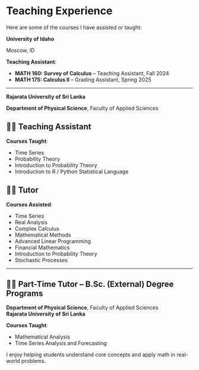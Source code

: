 # Teaching Experience

Here are some of the courses I have assisted or taught:

**University of Idaho** 

Moscow, ID 

**Teaching Assistant**:
- **MATH 160: Survey of Calculus** – Teaching Assistant, Fall 2024
- **MATH 175: Calculus II** – Grading Assistant, Spring 2025
  
--- 

**Rajarata University of Sri Lanka**

**Department of Physical Science**, Faculty of Applied Sciences  
  
## 👩‍🏫 Teaching Assistant  
**Courses Taught**:
- Time Series  
- Probability Theory  
- Introduction to Probability Theory  
- Introduction to R / Python Statistical Language

## 👩‍🏫 Tutor  
**Courses Assisted**:
- Time Series  
- Real Analysis  
- Complex Calculus  
- Mathematical Methods  
- Advanced Linear Programming  
- Financial Mathematics  
- Introduction to Probability Theory  
- Stochastic Processes

---

## 👩‍🏫 Part-Time Tutor – B.Sc. (External) Degree Programs  
**Department of Physical Science**, Faculty of Applied Sciences  
**Rajarata University of Sri Lanka**  

**Courses Taught**:
- Mathematical Analysis  
- Time Series Analysis and Forecasting




I enjoy helping students understand core concepts and apply math in real-world problems.

